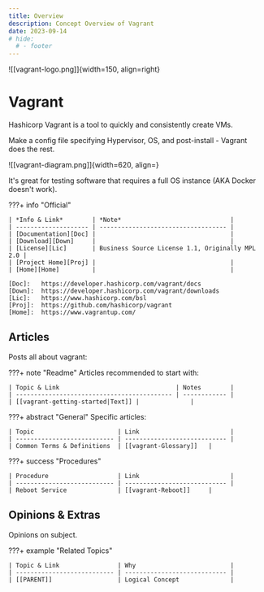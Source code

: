 ```yaml
---
title: Overview
description: Concept Overview of Vagrant
date: 2023-09-14
# hide:
  # - footer
---
```


<!---------------------------------------------------------------------------->

![[vagrant-logo.png]]{width=150, align=right}
# Vagrant
Hashicorp Vagrant is a tool to quickly and consistently create VMs.

Make a config file specifying Hypervisor, OS, and post-install - Vagrant does the rest.

![[vagrant-diagram.png]]{width=620, align=}

It's great for testing software that requires a full OS instance (AKA Docker doesn't work).

<!---------------------------------------------------------------------------->

???+ info "Official"

    | *Info & Link*        | *Note*                              |
    | -------------------- | ----------------------------------- |
    | [Documentation][Doc] |                                     |
    | [Download][Down]     |                                     |
    | [License][Lic]       | Business Source License 1.1, Originally MPL 2.0 |
    | [Project Home][Proj] |                                     |
    | [Home][Home]         |                                     |

    [Doc]:   https://developer.hashicorp.com/vagrant/docs
    [Down]:  https://developer.hashicorp.com/vagrant/downloads
    [Lic]:   https://www.hashicorp.com/bsl
    [Proj]:  https://github.com/hashicorp/vagrant
    [Home]:  https://www.vagrantup.com/

<!-- ??? quote "Contacts"
    Rolodex of people & places for different purposes:

    | Who & What                  | Why                          |
    | --------------------------- | ---------------------------- |
    |                             |                              | -->

<!---------------------------------------------------------------------------->

<!-- ## Surrounding Info
Essential context related to vagrant: -->

<!-- ???+ tip "Good to Know"
    Topics that help in understanding:

    | Topic            | Link                           | Why           |
    | ---------------- | ------------------------------ | ------------- |
    | Getting Started  | [[vagrant-getting-started]]    |               | -->

<!-- ???+ info "Change Log"
    Technical and business changes:

    | Change                      | Link                         |
    | --------------------------- | ---------------------------- |
    |                             | [[Answer#Section]]           | -->

<!-- ???+ warning "Context & Postmortems"
    Background information & learnt lessons:

    | Question / Event            | Brief                        |
    | --------------------------- | ---------------------------- |
    |                             | [[Answer#Section]]           | -->

<!---------------------------------------------------------------------------->

## Articles

Posts all about vagrant:

???+ note "Readme"
    Articles recommended to start with:

    | Topic & Link                                | Notes        |
    | ------------------------------------------- | ------------ |
    | [[vagrant-getting-started|Text]] |              |

???+ abstract "General"
    Specific articles:

    | Topic                       | Link                         |
    | --------------------------- | ---------------------------- |
    | Common Terms & Definitions  | [[vagrant-Glossary]]   |

???+ success "Procedures"

    | Procedure                   | Link                         |
    | --------------------------- | ---------------------------- |
    | Reboot Service              | [[vagrant-Reboot]]     |

<!---------------------------------------------------------------------------->

<!-- ## Knowledge Base

KBs for vagrant: -->

<!-- ???+ question "Questions"

    | Question                    | Answer                       |
    | --------------------------- | ---------------------------- |
    |                             | [[Answer#Section]]           | -->

<!-- ???+ failure "Fixable Errors & Issues"

    | Error / Issue               | Fix                          |
    | --------------------------- | ------------------           |
    |                             | [[Answer#Section]]           | -->

<!-- ??? bug "Unresolved Errors & Issues"

    | Error / Issue               | Article / Bug Track          |
    | --------------------------- | ---------------------------- |
    |                             | [[Answer#Section]]           | -->

<!---------------------------------------------------------------------------->

## Opinions & Extras
Opinions on subject.

???+ example "Related Topics"

    | Topic & Link                | Why                          |
    | --------------------------- | ---------------------------- |
    | [[PARENT]]                  | Logical Concept              |

<!---------------------------------------------------------------------------->

<!-- TO-DO List -->

<!---------------------------------------------------------------------------->

<style>
    .md-footer__link--prev {
        display: none
    }
    /* .md-footer__link--next {
        display: none
    } */
</style>
